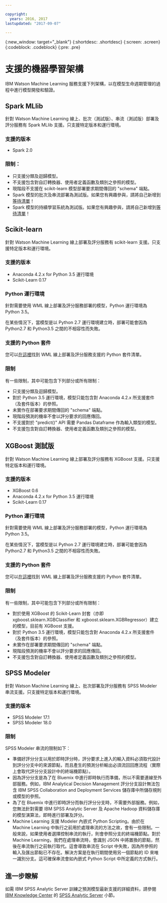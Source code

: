 ```yaml
---

copyright:
  years: 2016, 2017
lastupdated: "2017-09-07"

---
```


{:new_window: target="_blank"}
{:shortdesc: .shortdesc}
{:screen: .screen}
{:codeblock: .codeblock}
{:pre: .pre}

# 支援的機器學習架構

IBM Watson Machine Learning 服務支援下列架構，以在模型生命週期管理的過程中進行模型開發和驗證。


## Spark MLlib
針對 Watson Machine Learning 線上、批次（測試版）、串流（測試版）部署及評分服務有 Spark MLlib 支援。只支援特定版本和運行環境。

### 支援的版本
*  Spark 2.0

### 限制：

  *  只支援分類及迴歸模型。
  *  不支援包含對自訂轉換器、使用者定義函數及類別之參照的模型。
  * 現階段不支援在 scikit-learn 模型部署要求期間傳回的 "schema" 端點。
  *  Spark 模型的批次及串流部署為測試版。如果您有興趣參與，請將自己新增到[等待清單](https://www.ibm.biz/mlwaitlist)！
  * Spark 模型的持續學習系統為測試版。如果您有興趣參與，請將自己新增到[等待清單](https://www.ibm.biz/mlwaitlist)！

## Scikit-learn
針對 Watson Machine Learning 線上部署及評分服務有 scikit-learn 支援。只支援特定版本和運行環境。

### 支援的版本

- Anaconda 4.2.x for Python 3.5 運行環境
- Scikit-Learn 0.17

### Python 運行環境

針對需要使用 WML 線上部署及評分服務部署的模型，Python 運行環境為 Python 3.5。

在某些情況下，當模型是以 Python 2.7 運行環境建立時，部署可能會因為 Python2.7 和 Python3.5 之間的不相容性而失敗。

### 支援的 Python 套件

您可以[在這裡](https://docs.continuum.io/anaconda/packages/old-pkg-lists/4.2.0/py35)找到 WML 線上部署及評分服務支援的 Python 套件清單。

### 限制

有一些限制，其中可能包含下列部分或所有限制：

* 只支援分類及迴歸模型。
* 對於 Python 3.5 運行環境，模型只能包含對 Anaconda 4.2.x 所支援套件（及套件版本）的參照。
* 未實作在部署要求期間傳回的 "schema" 端點。
* 現階段預測的機率不會以評分要求的回應傳回。
* 不支援對於 "predict()" API 需要 Pandas Dataframe 作為輸入類型的模型。
* 不支援包含對自訂轉換器、使用者定義函數及類別之參照的模型。

## XGBoost <span class='tag--beta'>測試版</span>
針對 Watson Machine Learning 線上部署及評分服務有 XGBoost 支援。只支援特定版本和運行環境。

### 支援的版本

- XGBoost 0.6
- Anaconda 4.2.x for Python 3.5 運行環境
- Scikit-Learn 0.17

### Python 運行環境

針對需要使用 WML 線上部署及評分服務部署的模型，Python 運行環境為 Python 3.5。

在某些情況下，當模型是以 Python 2.7 運行環境建立時，部署可能會因為 Python2.7 和 Python3.5 之間的不相容性而失敗。

### 支援的 Python 套件

您可以[在這裡](https://docs.continuum.io/anaconda/packages/old-pkg-lists/4.2.0/py35)找到 WML 線上部署及評分服務支援的 Python 套件清單。

### 限制

有一些限制，其中可能包含下列部分或所有限制：
* 對於使用 XGBoost 的 Scikit-Learn 封套（亦即 xgboost.sklearn.XGBClassifier 和 xgboost.sklearn.XGBRegressor）建立的模型，目前有 XGBoost 支援。
* 對於 Python 3.5 運行環境，模型只能包含對 Anaconda 4.2.x 所支援套件（及套件版本）的參照。
* 未實作在部署要求期間傳回的 "schema" 端點。
* 現階段預測的機率不會以評分要求的回應傳回。
* 不支援包含對自訂轉換器、使用者定義函數及類別之參照的模型。

## SPSS Modeler

針對 Watson Machine Learning 線上、批次部署及評分服務有 SPSS Modeler 串流支援。只支援特定版本和運行環境。

### 支援的版本

*  SPSS Modeler 17.1
*  SPSS Modeler 18.0

### 限制

SPSS Modeler 串流的限制如下：

*  準備好評分分支以用於即時評分時，評分要求上進入的輸入資料必須取代設計到評分分支中的來源節點，而且產生的預測分析輸出必須流回回應流程（實際上會取代評分分支設計中的終端機節點）。
*  因為評分分支是為了在 Bluemix 中進行即時執行而準備，所以不需要連線至外部服務。例如，IBM Analytical Decision Management 評分分支設計無法包含 IBM SPSS Collaboration and Deployment Services 儲存庫中所儲存規則或模型的參照。
*  為了在 Bluemix 中進行即時評分而執行評分分支時，不需要外部服務。例如，您無法針對需要 IBM SPSS Analytic Server 及 Apache Hadoop 資料儲存庫的模型演算法，即時進行部署及評分。
*  Machine Learning 支援 Modeler 內嵌式 Python Scripting。由於在 Machine Learning 中執行之前用於處理串流的方法之故，會有一些限制。一般來說，如果使用者選擇控制串流的執行，則會參照分支的終端機節點。對於 Machine Learning，我們在處理串流時，會識別 JSON 中將置換的節點，然後在串流執行之前執行取代。這會導致串流在 Script 中失敗，因為所參照的輸入及匯出節點已不存在。解決方案是在執行期間使用另一個節點的 ID 來唯一識別分支。這可確保串流會如內嵌式 Python Script 中所定義的方式執行。

## 進一步瞭解

如需 IBM SPSS Analytic Server 訓練之預測模型最新支援的詳細資料，請參閱 [IBM Knowledge Center](https://www.ibm.com/support/knowledgecenter/) 的 [SPSS Analytic Server](https://www.ibm.com/support/knowledgecenter/SSWLVY) 小節。
